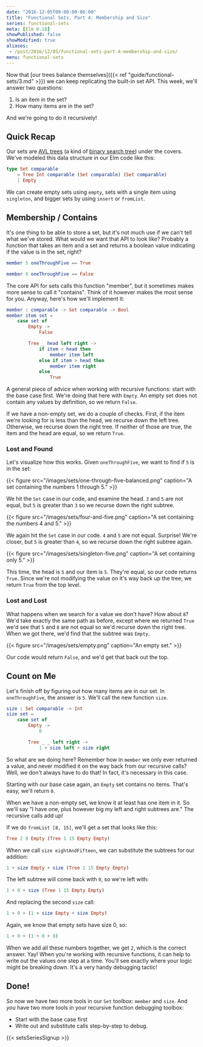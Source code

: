 ```yaml
---
date: "2016-12-05T09:00:00-06:00"
title: "Functional Sets, Part 4: Membership and Size"
series: functional-sets
meta: [Elm 0.18]
showPublished: false
showModified: true
aliases:
 - /post/2016/12/05/functional-sets-part-4-membership-and-size/
menu: functional-sets
---
```


Now that [our trees balance themselves]({{< ref "guide/functional-sets/3.md" >}}) we can keep replicating the built-in set API.
This week, we'll answer two questions:

1. Is an item in the set?
2. How many items are in the set?

And we're going to do it recursively!

<!--more-->

## Quick Recap

Our sets are [AVL trees](https://en.wikipedia.org/wiki/AVL_tree) (a kind of [binary search tree](https://en.wikipedia.org/wiki/Binary_search_tree)) under the covers.
We've modeled this data structure in our Elm code like this:

```elm
type Set comparable
    = Tree Int comparable (Set comparable) (Set comparable)
    | Empty
```

We can create empty sets using `empty`, sets with a single item using `singleton`, and bigger sets by using `insert` or `fromList`.

## Membership / Contains

It's one thing to be able to store a set, but it's not much use if we can't tell what we've stored.
What would we want that API to look like?
Probably a function that takes an item and a set and returns a boolean value indicating if the value is in the set, right?

```elm
member 5 oneThroughFive == True

member 8 oneThroughFive == False
```

The core API for sets calls this function "member", but it sometimes makes more sense to call it "contains".
Think of it however makes the most sense for you.
Anyway, here's how we'll implement it:

```elm
member : comparable -> Set comparable -> Bool
member item set =
    case set of
        Empty ->
            False

        Tree _ head left right ->
            if item < head then
                member item left
            else if item > head then
                member item right
            else
                True
```

A general piece of advice when working with recursive functions: start with the base case first.
We're doing that here with `Empty`.
An empty set does not contain any values by definition, so we return `False`.

If we have a non-empty set, we do a couple of checks.
First, if the item we're looking for is less than the head, we recurse down the left tree.
Otherwise, we recurse down the right tree.
If neither of those are true, the item and the head are equal, so we return `True`.

### Lost and Found

Let's visualize how this works.
Given `oneThroughFive`, we want to find if `5` is in the set:

{{< figure src="/images/sets/one-through-five-balanced.png"
           caption="A set containing the numbers 1 through 5." >}}

We hit the `Set` case in our code, and examine the head.
`3` and `5` are not equal, but `5` is greater than `3` so we recurse down the right subtree.

{{< figure src="/images/sets/four-and-five.png"
           caption="A set containing the numbers 4 and 5." >}}

We again hit the `Set` case in our code.
`4` and `5` are not equal.
Surprise!
We're closer, but `5` is greater than `4`, so we recurse down the right subtree again.

{{< figure src="/images/sets/singleton-five.png"
           caption="A set containing only 5." >}}

This time, the head is `5` and our item is `5`.
They're equal, so our code returns `True`.
Since we're not modifying the value on it's way back up the tree, we return `True` from the top level.

### Lost and Lost

What happens when we search for a value we don't have?
How about `8`?
We'd take exactly the same path as before, except where we returned `True` we'd see that `5` and `8` are not equal so we'd recurse down the right tree.
When we got there, we'd find that the subtree was `Empty`.

{{< figure src="/images/sets/empty.png"
           caption="An empty set." >}}

Our code would return `False`, and we'd get that back out the top.

## Count on Me

Let's finish off by figuring out how many items are in our set.
In `oneThroughFive`, the answer is `5`.
We'll call the new function `size`.

```elm
size : Set comparable -> Int
size set =
    case set of
        Empty ->
            0

        Tree _ _ left right ->
            1 + size left + size right
```

So what are we doing here?
Remember how in `member` we only ever returned a value, and never modified it on the way back from our recursive calls?
Well, we don't always have to do that!
In fact, it's necessary in this case.

Starting with our base case again, an `Empty` set contains no items.
That's easy, we'll return `0`.

When we have a non-empty set, we know it at least has one item in it.
So we'll say "I have one, plus however big my left and right subtrees are."
The recursive calls add up!

If we do `fromList [8, 15]`, we'll get a set that looks like this:

```elm
Tree 2 8 Empty (Tree 1 15 Empty Empty)
```

When we call `size eightAndFifteen`, we can substitute the subtrees for our addition:

```elm
1 + size Empty + size (Tree 1 15 Empty Empty)
```

The left subtree will come back with `0`, so we're left with:

```elm
1 + 0 + size (Tree 1 15 Empty Empty)
```

And replacing the second `size` call:

```elm
1 + 0 + (1 + size Empty + size Empty)
```

Again, we know that empty sets have size 0, so:

```elm
1 + 0 + (1 + 0 + 0)
```

When we add all these numbers together, we get `2`, which is the correct answer.
Yay!
When you're working with recursive functions, it can help to write out the values one step at a time.
You'll see exactly where your logic might be breaking down.
It's a very handy debugging tactic!

## Done!

So now we have two more tools in our `Set` toolbox: `member` and `size`.
And *you* have two more tools in your recursive function debugging toolbox:

- Start with the base case first
- Write out and substitute calls step-by-step to debug.

{{< setsSeriesSignup >}}
